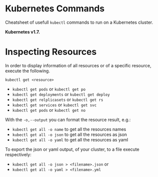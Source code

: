# Kubernetes Commands
Cheatsheet of usefull `kubectl` commands to run on a Kubernetes cluster.

**Kubernetes v1.7.**

# Inspecting Resources

In order to display information of all resources or of a specific resource, execute the following.

```
kubectl get <resource>
```

 - `kubectl get pods` or `kubectl get po`
 - `kubectl get deployments` or `kubectl get deploy`
 - `kubectl get relplicasets` or `kubectl get rs`
 - `kubectl get services` or `kubectl get svc`
 - `kubectl get pods` or `kubectl get no`

With the `-o,--output` you can format the resource result, e.g.:
 - `kubectl get all -o name` to get all the resources names
 - `kubectl get all -o json` to get all the resources as json
 - `kubectl get all -o yaml` to get all the resources as yaml

To export the json or yaml output, of your cluster, to a file execute respectively:
 - `kubectl get all -o json > <filename>.json` or
 - `kubectl get all -o yaml > <filename>.yml`
